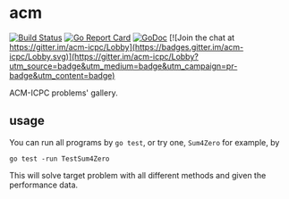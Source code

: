 # acm

[![Build Status](https://secure.travis-ci.org/quchunguang/acm.png?branch=master)](http://travis-ci.org/quchunguang/acm)
[![Go Report Card](https://goreportcard.com/badge/github.com/quchunguang/acm)](https://goreportcard.com/report/github.com/quchunguang/acm)
[![GoDoc](https://godoc.org/github.com/quchunguang/acm?status.svg)](https://godoc.org/github.com/quchunguang/acm)
[![Join the chat at https://gitter.im/acm-icpc/Lobby](https://badges.gitter.im/acm-icpc/Lobby.svg)](https://gitter.im/acm-icpc/Lobby?utm_source=badge&utm_medium=badge&utm_campaign=pr-badge&utm_content=badge)

ACM-ICPC problems' gallery.

## usage
You can run all programs by `go test`, or try one, `Sum4Zero` for example, by

```
go test -run TestSum4Zero
```

This will solve target problem with all different methods and given the performance data.

